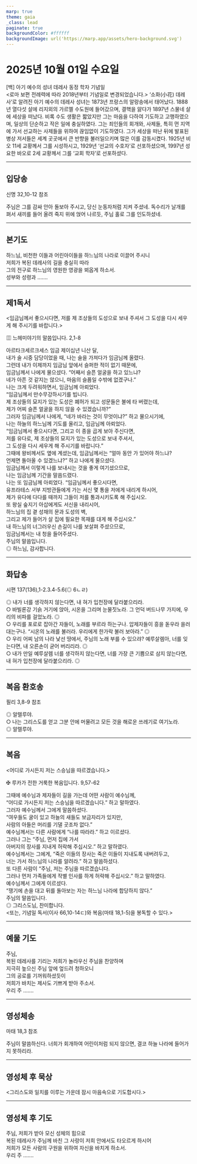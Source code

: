 ```yaml
---
marp: true
theme: gaia
_class: lead
paginate: true
backgroundColor: #ffffff
backgroundImage: url('https://marp.app/assets/hero-background.svg')
---
```


# 2025년 10월 01일 수요일

[백] 아기 예수의 성녀 데레사 동정 학자 기념일  
<로마 보편 전례력에 따라 2018년부터 기념일로 변경되었습니다.>
‘소화(小花) 데레사’로 알려진 아기 예수의 데레사 성녀는 1873년 프랑스의 알랑송에서 태어났다. 1888년 열다섯 살에 리지외의 가르멜 수도원에 들어갔으며, 결핵을 앓다가 1897년 스물네 살에 세상을 떠났다. 비록 수도 생활은 짧았지만 그는 마음을 다하여 기도하고 고행하였으며, 일상의 단순하고 작은 일에 충실하였다. 그는 죄인들의 회개와, 사제들, 특히 먼 지역에 가서 선교하는 사제들을 위하여 끊임없이 기도하였다.
그가 세상을 떠난 뒤에 발표된 병상 저서들은 세계 곳곳에서 큰 반향을 불러일으키며 많은 이를 감동시켰다. 1925년 비오 11세 교황께서 그를 시성하시고, 1929년 ‘선교의 수호자’로 선포하셨으며, 1997년 성 요한 바오로 2세 교황께서 그를 ‘교회 학자’로 선포하셨다.




---

## 입당송

신명 32,10-12 참조

주님은 그를 감싸 안아 돌보아 주시고, 당신 눈동자처럼 지켜 주셨네. 독수리가 날개를 펴서 새끼를 들어 올려 죽지 위에 얹어 나르듯, 주님 홀로 그를 인도하셨네.  
  


---

## 본기도

하느님, 비천한 이들과 어린아이들을 하느님의 나라로 이끌어 주시니  
저희가 복된 데레사의 길을 충실히 따라  
그의 전구로 하느님의 영원한 영광을 뵈옵게 하소서.  
성부와 성령과 …….  
  


---

## 제1독서

<임금님께서 좋으시다면, 저를 제 조상들의 도성으로 보내 주셔서 그 도성을 다시 세우게 해 주시기를 바랍니다.>

▥ 느헤미야기의 말씀입니다. 2,1-8

아르타크세르크세스 임금 제이십년 니산 달,  
내가 술 시중 담당이었을 때, 나는 술을 가져다가 임금님께 올렸다.  
그런데 내가 이제까지 임금님 앞에서 슬퍼한 적이 없기 때문에,  
임금님께서 나에게 물으셨다. “어째서 슬픈 얼굴을 하고 있느냐?  
네가 아픈 것 같지는 않으니, 마음의 슬픔일 수밖에 없겠구나.”  
나는 크게 두려워하면서, 임금님께 아뢰었다.  
“임금님께서 만수무강하시기를 빕니다.  
제 조상들의 묘지가 있는 도성은 폐허가 되고 성문들은 불에 타 버렸는데,  
제가 어찌 슬픈 얼굴을 하지 않을 수 있겠습니까?”  
그러자 임금님께서 나에게, “네가 바라는 것이 무엇이냐?” 하고 물으시기에,  
나는 하늘의 하느님께 기도를 올리고, 임금님께 아뢰었다.  
“임금님께서 좋으시다면, 그리고 이 종을 곱게 보아 주신다면,  
저를 유다로, 제 조상들의 묘지가 있는 도성으로 보내 주셔서,  
그 도성을 다시 세우게 해 주시기를 바랍니다.”  
그때에 왕비께서도 옆에 계셨는데, 임금님께서는 “얼마 동안 가 있어야 하느냐?  
언제면 돌아올 수 있겠느냐?” 하고 나에게 물으셨다.  
임금님께서 이렇게 나를 보내시는 것을 좋게 여기셨으므로,  
나는 임금님께 기간을 말씀드렸다.  
나는 또 임금님께 아뢰었다. “임금님께서 좋으시다면,  
유프라테스 서부 지방관들에게 가는 서신 몇 통을 저에게 내리게 하시어,  
제가 유다에 다다를 때까지 그들이 저를 통과시키도록 해 주십시오.  
또 왕실 숲지기 아삽에게도 서신을 내리시어,  
하느님의 집 곁 성채의 문과 도성의 벽,  
그리고 제가 들어가 살 집에 필요한 목재를 대게 해 주십시오.”  
내 하느님의 너그러우신 손길이 나를 보살펴 주셨으므로,  
임금님께서는 내 청을 들어주셨다.  
주님의 말씀입니다.  
◎ 하느님, 감사합니다.  
  


---

## 화답송

시편 137(136),1-2.3.4-5.6(◎ 6ㄴㄹ)

◎ 내가 너를 생각하지 않는다면, 내 혀가 입천장에 달라붙으리라.  
○ 바빌론강 기슭 거기에 앉아, 시온을 그리며 눈물짓노라. 그 언덕 버드나무 가지에, 우리의 비파를 걸었노라. ◎  
○ 우리를 포로로 잡아간 자들이, 노래를 부르라 하는구나. 압제자들이 흥을 돋우라 을러대는구나. “시온의 노래를 불러라. 우리에게 한가락 불러 보아라.” ◎  
○ 우리 어찌 남의 나라 낯선 땅에서, 주님의 노래 부를 수 있으랴? 예루살렘아, 너를 잊는다면, 내 오른손이 굳어 버리리라. ◎  
○ 내가 만일 예루살렘 너를 생각하지 않는다면, 너를 가장 큰 기쁨으로 삼지 않는다면, 내 혀가 입천장에 달라붙으리라. ◎  
  


---

## 복음 환호송

필리 3,8-9 참조

◎ 알렐루야.  
○ 나는 그리스도를 얻고 그분 안에 머물려고 모든 것을 해로운 쓰레기로 여기노라.  
◎ 알렐루야.  
  


---

## 복음

<어디로 가시든지 저는 스승님을 따르겠습니다.>

✠ 루카가 전한 거룩한 복음입니다. 9,57-62

그때에 예수님과 제자들이 길을 가는데 어떤 사람이 예수님께,  
“어디로 가시든지 저는 스승님을 따르겠습니다.” 하고 말하였다.  
그러자 예수님께서 그에게 말씀하셨다.  
“여우들도 굴이 있고 하늘의 새들도 보금자리가 있지만,  
사람의 아들은 머리를 기댈 곳조차 없다.”  
예수님께서는 다른 사람에게 “나를 따라라.” 하고 이르셨다.  
그러나 그는 “주님, 먼저 집에 가서  
아버지의 장사를 지내게 허락해 주십시오.” 하고 말하였다.  
예수님께서는 그에게, “죽은 이들의 장사는 죽은 이들이 지내도록 내버려두고,  
너는 가서 하느님의 나라를 알려라.” 하고 말씀하셨다.  
또 다른 사람이 “주님, 저는 주님을 따르겠습니다.  
그러나 먼저 가족들에게 작별 인사를 하게 허락해 주십시오.” 하고 말하였다.  
예수님께서 그에게 이르셨다.  
“쟁기에 손을 대고 뒤를 돌아보는 자는 하느님 나라에 합당하지 않다.”  
주님의 말씀입니다.  
◎ 그리스도님, 찬미합니다.  
<또는, 기념일 독서(이사 66,10-14ㄷ)와 복음(마태 18,1-5)을 봉독할 수 있다.>  
  


---

## 예물 기도

주님,  
복된 데레사를 기리는 저희가 놀라우신 주님을 찬양하며  
지극히 높으신 주님 앞에 엎드려 청하오니  
그의 공로를 기꺼워하셨듯이  
저희가 바치는 제사도 기쁘게 받아 주소서.  
우리 주 …….  
  


---

## 영성체송

마태 18,3 참조

주님이 말씀하신다. 너희가 회개하여 어린이처럼 되지 않으면, 결코 하늘 나라에 들어가지 못하리라.  
  


---

## 영성체 후 묵상

<그리스도와 일치를 이루는 가운데 잠시 마음속으로 기도합시다.>  


---

## 영성체 후 기도

주님, 저희가 받아 모신 성체의 힘으로  
복된 데레사가 주님께 바친 그 사랑이 저희 안에서도 타오르게 하시어  
저희가 모든 사람의 구원을 위하여 자신을 바치게 하소서.  
우리 주 …….